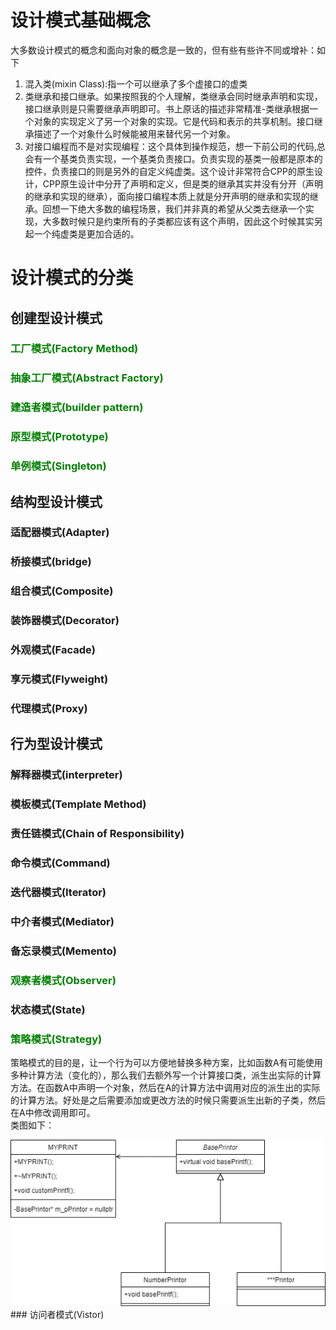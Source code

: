 # 设计模式基础概念
大多数设计模式的概念和面向对象的概念是一致的，但有些有些许不同或增补：如下
1. 混入类(mixin Class):指一个可以继承了多个虚接口的虚类
2. 类继承和接口继承。如果按照我的个人理解，类继承会同时继承声明和实现，接口继承则是只需要继承声明即可。书上原话的描述非常精准-类继承根据一个对象的实现定义了另一个对象的实现。它是代码和表示的共享机制。接口继承描述了一个对象什么时候能被用来替代另一个对象。
3. 对接口编程而不是对实现编程：这个具体到操作规范，想一下前公司的代码,总会有一个基类负责实现，一个基类负责接口。负责实现的基类一般都是原本的控件，负责接口的则是另外的自定义纯虚类。这个设计非常符合CPP的原生设计，CPP原生设计中分开了声明和定义，但是类的继承其实并没有分开（声明的继承和实现的继承），面向接口编程本质上就是分开声明的继承和实现的继承。回想一下绝大多数的编程场景，我们并非真的希望从父类去继承一个实现，大多数时候只是约束所有的子类都应该有这个声明，因此这个时候其实另起一个纯虚类是更加合适的。
# 设计模式的分类
## 创建型设计模式


### <font color="green">工厂模式(Factory Method)</font> 

### <font color="green">抽象工厂模式(Abstract Factory)</font> 

### <font color="green">建造者模式(builder pattern)</font>

### <font color="green">原型模式(Prototype)</font>

### <font color="green">单例模式(Singleton)</font>

## 结构型设计模式
### 适配器模式(Adapter)
### 桥接模式(bridge)
### 组合模式(Composite)
### 装饰器模式(Decorator)
### 外观模式(Facade)
### 享元模式(Flyweight)
### 代理模式(Proxy)
## 行为型设计模式
### 解释器模式(interpreter)
### 模板模式(Template Method)
### 责任链模式(Chain of Responsibility)
### 命令模式(Command)
### 迭代器模式(Iterator)
### 中介者模式(Mediator)
### 备忘录模式(Memento)
### <font color="green">观察者模式(Observer)</font>
### 状态模式(State)
### <font color="green">策略模式(Strategy)</font>
策略模式的目的是，让一个行为可以方便地替换多种方案，比如函数A有可能使用多种计算方法（变化的），那么我们去额外写一个计算接口类，派生出实际的计算方法。在函数A中声明一个对象，然后在A的计算方法中调用对应的派生出的实际的计算方法。好处是之后需要添加或更改方法的时候只需要派生出新的子类，然后在A中修改调用即可。</br>
类图如下：
<div align='center'><img style="background:CornflowerBlue;color:CornflowerBlue;" src="./pic/umlStrategy.png"></div>
### 访问者模式(Vistor)